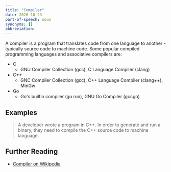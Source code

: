 ```yaml
---
title: "Compiler"
date: 2020-10-23
part-of-speech: noun
synonyms: []
abbreviation:
---
```


A compiler is a program that translates code from one language to another -
typically source code to machine code. Some popular compiled programming
languages and associative compilers are:

- C
    - GNU Compiler Collection (gcc), C Language Compiler (clang)
- C++
    - GNC Compiler Collection (gcc), C++ Language Compiler (clang++), MinGw
- Go
    - Go's builtin compiler (go run), GNU Go Compiler (gccgo)

## Examples

> A developer wrote a program in C++. In order to generate and run a binary,
they need to compile the C++ source code to machine language.

## Further Reading

- [Compiler on Wikipedia](https://en.wikipedia.org/wiki/Compiler)  
